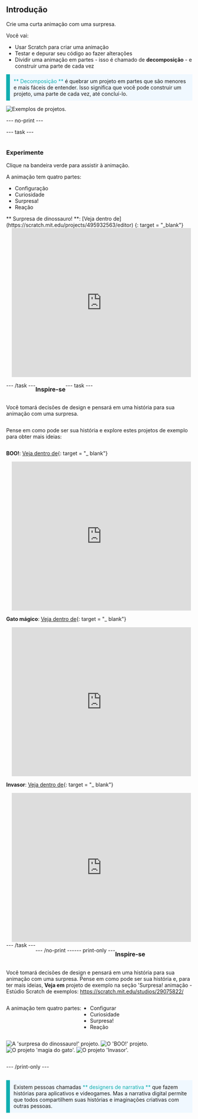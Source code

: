 ## Introdução

Crie uma curta animação com uma surpresa.

Você vai:

+ Usar Scratch para criar uma animação
+ Testar e depurar seu código ao fazer alterações
+ Dividir uma animação em partes - isso é chamado de **decomposição** - e construir uma parte de cada vez

<p style="border-left: solid; border-width:10px; border-color: #0faeb0; background-color: aliceblue; padding: 10px;">
  <span style="color: #0faeb0">** Decomposição **</span> é quebrar um projeto em partes que são menores e mais fáceis de entender. Isso significa que você pode construir um projeto, uma parte de cada vez, até concluí-lo. 
</p>

![Exemplos de projetos.](images/surprise-example.png)

--- no-print ---

--- task ---

<div style="display: flex; flex-wrap: wrap">
<div style="flex-basis: 200px; flex-grow: 1">  

### Experimente 

Clique na bandeira verde para assistir à animação.

A animação tem quatro partes:
+ Configuração
+ Curiosidade
+ Surpresa!
+ Reação

</div>
<div>
** Surpresa de dinossauro! **: [Veja dentro de] (https://scratch.mit.edu/projects/495932563/editor) {: target = "_blank"}
<div class="scratch-preview" style="margin-left: 15px;">
  <iframe allowtransparency="true" width="485" height="402" src="https://scratch.mit.edu/projects/embed/495932563/?autostart=false" frameborder="0"></iframe>
</div>

</div>

--- /task ---

### Inspire-se

--- task ---

Você tomará decisões de design e pensará em uma história para sua animação com uma surpresa.

Pense em como pode ser sua história e explore estes projetos de exemplo para obter mais ideias:

**BOO!**: [Veja dentro de](https://scratch.mit.edu/projects/498655116/editor){: target = "_ blank"}
<div class="scratch-preview" style="margin-left: 15px;">
  <iframe allowtransparency="true" width="485" height="402" src="https://scratch.mit.edu/projects/embed/498655116/?autostart=false" frameborder="0"></iframe>
</div>

**Gato mágico**: [Veja dentro de](https://scratch.mit.edu/projects/498615133/editor){: target = "_ blank"}
<div class="scratch-preview" style="margin-left: 15px;">
  <iframe allowtransparency="true" width="485" height="402" src="https://scratch.mit.edu/projects/embed/498615133/?autostart=false" frameborder="0"></iframe>
</div>

**Invasor**: [Veja dentro de](https://scratch.mit.edu/projects/498616008/editor){: target = "_ blank"}
<div class="scratch-preview" style="margin-left: 15px;">
  <iframe allowtransparency="true" width="485" height="402" src="https://scratch.mit.edu/projects/embed/498616008/?autostart=false" frameborder="0"></iframe>
</div>
--- /task ---

--- /no-print ---

--- print-only ---

### Inspire-se

Você tomará decisões de design e pensará em uma história para sua animação com uma surpresa. Pense em como pode ser sua história e, para ter mais ideias, **Veja em** projeto de exemplo na seção 'Surpresa! animação - Estúdio Scratch de exemplos: https://scratch.mit.edu/studios/29075822/

A animação tem quatro partes:
+ Configurar
+ Curiosidade
+ Surpresa!
+ Reação

![A 'surpresa do dinossauro!' projeto.](images/dinosaur-surprise.png) ![O 'BOO!' projeto.](images/boo.png) ![O projeto 'magia do gato'.](images/cat-magic.png) ![O projeto 'Invasor'.](images/tresspass.png)

--- /print-only ---

<p style="border-left: solid; border-width:10px; border-color: #0faeb0; background-color: aliceblue; padding: 10px;">
Existem pessoas chamadas <span style="color: #0faeb0">** designers de narrativa **</span> que fazem histórias para aplicativos e videogames. Mas a narrativa digital permite que todos compartilhem suas histórias e imaginações criativas com outras pessoas.
</p>
 
